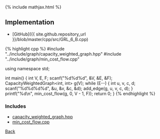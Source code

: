 {% include mathjax.html %}



## Implementation

- [GitHub]({{ site.github.repository_url }}/blob/master/cpp/src/GRL_6_B.cpp)

{% highlight cpp %}
#include "../include/graph/capacity_weighted_graph.hpp"
#include "../include/graph/min_cost_flow.cpp"

using namespace std;

int main() {
  int V, E, F;
  scanf("%d%d%d", &V, &E, &F);
  CapacityWeightedGraph<int, int> g(V);
  while (E--) {
    int u, v, c, d;
    scanf("%d%d%d%d", &u, &v, &c, &d);
    add_edge(g, u, v, c, d);
  }
  printf("%d\n", min_cost_flow(g, 0, V - 1, F));
  return 0;
}
{% endhighlight %}

### Includes

- [capacity_weighted_graph.hpp](../include/graph/capacity_weighted_graph)
- [min_cost_flow.cpp](../include/graph/min_cost_flow)

[Back](..)
